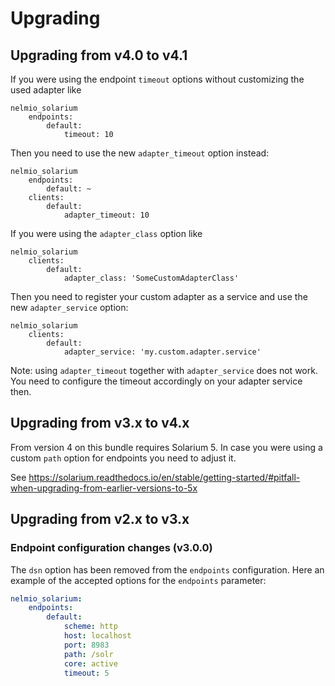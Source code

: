 # Upgrading

## Upgrading from v4.0 to v4.1
If you were using the endpoint `timeout` options without customizing the used adapter like 

```
nelmio_solarium
    endpoints:
        default:
            timeout: 10
```

Then you need to use the new `adapter_timeout` option instead:

```
nelmio_solarium
    endpoints:
        default: ~
    clients:
        default:
            adapter_timeout: 10
```

If you were using the `adapter_class` option like

```
nelmio_solarium
    clients:
        default:
            adapter_class: 'SomeCustomAdapterClass'
```

Then you need to register your custom adapter as a service and use the new `adapter_service` option:

```
nelmio_solarium
    clients:
        default:
            adapter_service: 'my.custom.adapter.service'
```

Note: using `adapter_timeout` together with `adapter_service` does not work. You need to configure the timeout accordingly on your adapter service then.

## Upgrading from v3.x to v4.x
From version 4 on this bundle requires Solarium 5. 
In case you were using a custom `path` option for endpoints you need to adjust it. 

See https://solarium.readthedocs.io/en/stable/getting-started/#pitfall-when-upgrading-from-earlier-versions-to-5x

## Upgrading from v2.x to v3.x

### Endpoint configuration changes (v3.0.0)
The `dsn` option has been removed from the `endpoints` configuration.
Here an example of the accepted options for the `endpoints` parameter:


```yaml
nelmio_solarium:
    endpoints:
        default:
            scheme: http
            host: localhost
            port: 8983
            path: /solr
            core: active
            timeout: 5
```
